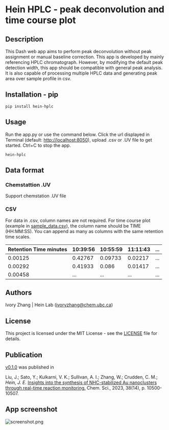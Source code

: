 # Hein HPLC - peak deconvolution and time course plot

## Description
This Dash web app aims to perform peak deconvolution without peak assignment or manual baseline correction. This app is developed by mainly referencing HPLC chromatograph. However, by modifying the default peak detection width, this app should be compatible with general peak analysis. It is also capable of processing multiple HPLC data and generating peak area over sample profile in csv.


## Installation - pip
```
pip install hein-hplc
```

## Usage
Run the app.py or use the command below. Click the url displayed in Terminal (default: [http://localhost:8050](http://localhost:8050)), upload .csv or .UV file to get started. Ctrl+C to stop the app.
```
hein-hplc
```


## Data format
### Chemstattion .UV
Support chemstation .UV file
### CSV
For data in .csv, column names are not required. For time course plot (example in [sample_data.csv](sample_data/sample_data.csv)), the column name should be TIME (HH:MM:SS).
You can append as many as columns with the same retention time scales.

| Retention Time minutes | 10:39:56 | 10:55:59 | 11:11:43 | ... |
|------------------------|----------|----------|----------|-----|
| 0.00125                | 0.42767  | 0.09733  | 0.02217  | ... |
| 0.00292                | 0.41933  | 0.086    | 0.01417  | ... |
| 0.00458                | ...      | ...      | ...      | ... |

## Authors
Ivory Zhang | Hein Lab ([ivoryzhang@chem.ubc.ca]())

## License

This project is licensed under the MIT License - see the [LICENSE](https://gitlab.com/heingroup/hein-hplc/-/blob/main/LICENSE) file for details.

## Publication
[v0.1.0](https://gitlab.com/heingroup/hein-hplc/-/tree/v0.1.0) 
was published in 

Liu, J.; Sato, Y.; Kulkarni, V. K.; Sullivan, A. I.; Zhang, W.; Crudden, C. M.; _Hein, J. E._ 
[Insights into the synthesis of NHC-stabilized Au nanoclusters through real-time reaction monitoring.](https://doi.org/10.1039/D3SC02077K)
Chem. Sci., 2023, 38(14), p. 10500-10507.

## App screenshot
![screenshot.png](https://gitlab.com/heingroup/hein-hplc/raw/main/screenshot.png)